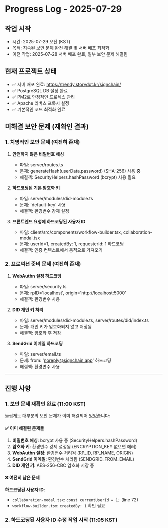 # Progress Log - 2025-07-29

## 작업 시작
- 시간: 2025-07-29 오전 (KST)
- 목적: 지속된 보안 문제 완전 해결 및 서버 배포 최적화
- 이전 작업: 2025-07-28 서버 배포 완료, 일부 보안 문제 해결됨

## 현재 프로젝트 상태
- ✅ 서버 배포 완료: https://trendy.storydot.kr/signchain/
- ✅ PostgreSQL DB 설정 완료
- ✅ PM2로 안정적인 프로세스 관리
- ✅ Apache 리버스 프록시 설정
- ✅ 기본적인 코드 최적화 완료

## 미해결 보안 문제 (재확인 결과)

### 1. 치명적인 보안 문제 (여전히 존재)
1. **안전하지 않은 비밀번호 해싱**
   - 파일: server/routes.ts
   - 문제: generateHash(userData.password) (SHA-256) 사용 중
   - 해결책: SecurityHelpers.hashPassword (bcrypt) 사용 필요

2. **하드코딩된 기본 암호화 키**
   - 파일: server/modules/did-module.ts
   - 문제: 'default-key' 사용
   - 해결책: 환경변수 강제 설정

3. **프론트엔드 요청에 하드코딩된 사용자 ID**
   - 파일: client/src/components/workflow-builder.tsx, collaboration-modal.tsx
   - 문제: userId=1, createdBy: 1, requesterId: 1 하드코딩
   - 해결책: 인증 컨텍스트에서 동적으로 가져오기

### 2. 프로덕션 준비 문제 (여전히 존재)
1. **WebAuthn 설정 하드코딩**
   - 파일: server/security.ts
   - 문제: rpID='localhost', origin='http://localhost:5000'
   - 해결책: 환경변수 사용

2. **DID 개인 키 처리**
   - 파일: server/modules/did-module.ts, server/routes/did/index.ts
   - 문제: 개인 키가 암호화되지 않고 저장됨
   - 해결책: 암호화 후 저장

3. **SendGrid 이메일 하드코딩**
   - 파일: server/email.ts
   - 문제: from: 'noreply@signchain.app' 하드코딩
   - 해결책: 환경변수 사용

---

## 진행 사항

### 1. 보안 문제 재확인 완료 (11:00 KST)

놀랍게도 대부분의 보안 문제가 이미 해결되어 있었습니다:

#### ✅ 이미 해결된 문제들
1. **비밀번호 해싱**: bcrypt 사용 중 (SecurityHelpers.hashPassword)
2. **암호화 키**: 환경변수 강제 설정됨 (ENCRYPTION_KEY 없으면 에러)
3. **WebAuthn 설정**: 환경변수 처리됨 (RP_ID, RP_NAME, ORIGIN)
4. **SendGrid 이메일**: 환경변수 처리됨 (SENDGRID_FROM_EMAIL)
5. **DID 개인 키**: AES-256-CBC 암호화 저장 중

#### ❌ 여전히 남은 문제
**하드코딩된 사용자 ID**: 
- `collaboration-modal.tsx`: `const currentUserId = 1;` (line 72)
- `workflow-builder.tsx`: `createdBy: 1` 확인 필요

### 2. 하드코딩된 사용자 ID 수정 작업 시작 (11:05 KST)

